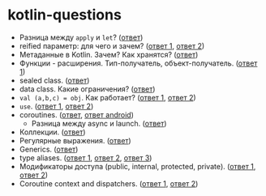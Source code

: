 # kotlin-questions

* Разница между `apply` и `let`? ([ответ](https://medium.com/@elye.project/mastering-kotlin-standard-functions-run-with-let-also-and-apply-9cd334b0ef84))
* reified параметр: для чего и зачем? ([ответ 1](https://kotlinlang.org/docs/reference/inline-functions.html#reified-type-parameters), [ответ 2](https://stackoverflow.com/questions/45949584/how-does-the-reified-keyword-in-kotlin-work))
* Метаданные в Kotlin. Зачем? Как хранятся? ([ответ](https://speakerdeck.com/takhion/exploiting-kotlin-metadata-plus-annotation-processing))
* Функции - расширения. Тип-получатель, объект-получатель. ([ответ 1](https://stackoverflow.com/questions/45875491/what-is-a-receiver-in-kotlin))
* sealed class. ([ответ](https://stackoverflow.com/questions/50772328/what-are-sealed-classes-in-kotlin))
* data class. Какие ограничения? ([ответ](https://kotlinlang.org/docs/reference/data-classes.html))
* ```val (a,b,c) = obj```. Как работает? ([ответ 1](http://kotlinlang.org/docs/reference/multi-declarations.html), [ответ 2](https://www.baeldung.com/kotlin-destructuring-declarations))
* ```use```. ([ответ 1](https://www.tutorialkart.com/kotlin/kotlin-use-function/), [ответ 2](http://kotlinlang.org/api/latest/jvm/stdlib/kotlin.io/use.html))
* coroutines. ([ответ](https://kotlinlang.org/docs/reference/coroutines/basics.html), [ответ android](https://proandroiddev.com/async-code-using-kotlin-coroutines-233d201099ff))
  * Разница между async и launch. ([ответ](https://stackoverflow.com/questions/46226518/what-is-the-difference-between-launch-join-and-async-await-in-kotlin-coroutines))
* Коллекции. ([ответ](https://blog.jetbrains.com/kotlin/2012/09/kotlin-m3-is-out/#Collections))
* Регулярные выражения. ([ответ](https://www.baeldung.com/kotlin-regular-expressions))
* Generics. ([ответ](https://www.baeldung.com/kotlin-generics))
* type aliases. ([ответ 1](https://kotlinlang.org/docs/reference/coding-conventions.html#type-aliases), [ответ 2](https://discuss.kotlinlang.org/t/what-is-type-alias-in-kotlin/8285/2), [ответ 3](https://typealias.com/guides/all-about-type-aliases/))
* Модификаторы доступа (public, internal, protected, private). ([ответ 1](https://medium.com/@HugoMatilla/kotlin-basics-visibility-modifiers-public-internal-protected-and-private-c3bf972aee11), [ответ 2](https://kotlinlang.org/docs/reference/visibility-modifiers.html))
* Coroutine context and dispatchers. ([ответ 1](https://kotlinlang.org/docs/reference/coroutines/coroutine-context-and-dispatchers.html), [ответ 2](https://medium.com/@elizarov/coroutine-context-and-scope-c8b255d59055))
